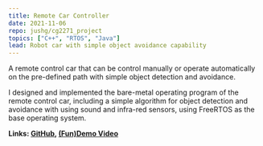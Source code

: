 ```yaml
---
title: Remote Car Controller
date: 2021-11-06
repo: jushg/cg2271_project
topics: ["C++", "RTOS", "Java"]
lead: Robot car with simple object avoidance capability
---
```


A remote control car that can be control manually or operate automatically on the pre-defined path with simple object detection and avoidance.

I designed and implemented the bare-metal operating program of the remote control car, including a simple algorithm for object detection and avoidance with using sound and infra-red sensors, using FreeRTOS as the base operating system.

**Links: [GitHub](https://github.com/jushg/cg2271_project), [(Fun)Demo Video](https://www.youtube.com/watch?v=h36ciY7MfG4)**
